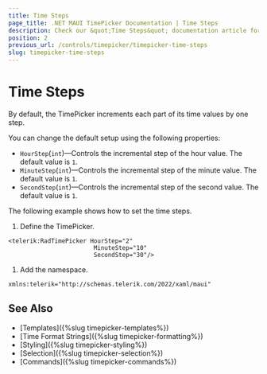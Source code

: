 ```yaml
---
title: Time Steps
page_title: .NET MAUI TimePicker Documentation | Time Steps
description: Check our &quot;Time Steps&quot; documentation article for Telerik TimePicker for .NET MAUI.
position: 2
previous_url: /controls/timepicker/timepicker-time-steps
slug: timepicker-time-steps
---
```


# Time Steps

By default, the TimePicker increments each part of its time values by one step.

You can change the default setup using the following properties:

* `HourStep`(`int`)&mdash;Controls the incremental step of the hour value. The default value is `1`.
* `MinuteStep`(`int`)&mdash;Controls the incremental step of the minute value. The default value is `1`.
* `SecondStep`(`int`)&mdash;Controls the incremental step of the second value. The default value is `1`.

The following example shows how to set the time steps.

1. Define the TimePicker.

 ```XAML
<telerik:RadTimePicker HourStep="2"
                         MinuteStep="10"
                         SecondStep="30"/>
 ```

1. Add the namespace.

 ```XAML
xmlns:telerik="http://schemas.telerik.com/2022/xaml/maui"
 ```

## See Also

- [Templates]({%slug timepicker-templates%})
- [Time Format Strings]({%slug timepicker-formatting%})
- [Styling]({%slug timepicker-styling%})
- [Selection]({%slug timepicker-selection%})
- [Commands]({%slug timepicker-commands%})
